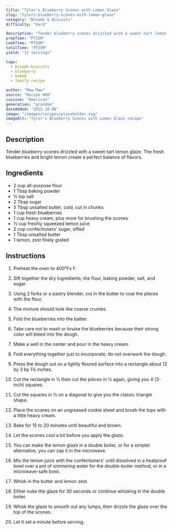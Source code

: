 ```yaml
---
title: "Tyler's Blueberry Scones with Lemon Glaze"
slug: "tylers-blueberry-scones-with-lemon-glaze"
category: "Breads & Biscuits"
difficulty: "Hard"

description: "Tender blueberry scones drizzled with a sweet-tart lemon glaze. The fresh blueberries and bright lemon create a perfect balance of flavors."
prepTime: "PT15M"
cookTime: "PT20M"
totalTime: "PT35M"
yield: "12 servings"

tags:
  - breads-biscuits
  - blueberry
  - baked
  - family-recipe

author: "Maw Maw"
source: "Recipe #68"
cuisine: "American"
generation: "grandma"
dateAdded: "2025-10-08"
image: "/images/recipes/placeholder.svg"
imageAlt: "Tyler's Blueberry Scones with Lemon Glaze recipe"
---
```


## Description

Tender blueberry scones drizzled with a sweet-tart lemon glaze. The fresh blueberries and bright lemon create a perfect balance of flavors.

## Ingredients

- 2 cup all-purpose flour
- 1 Tbsp baking powder
- ½ tsp salt
- 2 Tbsp sugar
- 5 Tbsp unsalted butter, cold, cut in chunks
- 1 cup fresh blueberries
- 1 cup heavy cream, plus more for brushing the scones
- ½ cup freshly squeezed lemon juice
- 2 cup confectioners' sugar, sifted
- 1 Tbsp unsalted butter
- 1 lemon, zest finely grated

## Instructions

1. Preheat the oven to 400°Fs F.

2. Sift together the dry ingredients; the flour, baking powder, salt, and sugar.

3. Using 2 forks or a pastry blender, cut in the butter to coat the pieces with the flour.

4. The mixture should look like coarse crumbs.

5. Fold the blueberries into the batter.

6. Take care not to mash or bruise the blueberries because their strong color will bleed into the dough.

7. Make a well in the center and pour in the heavy cream.

8. Fold everything together just to incorporate; do not overwork the dough.

9. Press the dough out on a lightly floured surface into a rectangle about 12 by 3 by 1¼ inches.

10. Cut the rectangle in ½ then cut the pieces in ½ again, giving you 4 (3-inch) squares.

11. Cut the squares in ½ on a diagonal to give you the classic triangle shape.

12. Place the scones on an ungreased cookie sheet and brush the tops with a little heavy cream.

13. Bake for 15 to 20 minutes until beautiful and brown.

14. Let the scones cool a bit before you apply the glaze.

15. You can make the lemon glaze in a double boiler, or for a simpler alternative, you can zap it in the microwave.

16. Mix the lemon juice with the confectioners' until dissolved in a heatproof bowl over a pot of simmering water for the double-boiler method, or in a microwave-safe bowl.

17. Whisk in the butter and lemon zest.

18. Either nuke the glaze for 30 seconds or continue whisking in the double boiler.

19. Whisk the glaze to smooth out any lumps, then drizzle the glaze over the top of the scones.

20. Let it set a minute before serving.